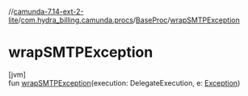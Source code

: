 //[camunda-7.14-ext-2-lite](../../../index.md)/[com.hydra_billing.camunda.procs](../index.md)/[BaseProc](index.md)/[wrapSMTPException](wrap-s-m-t-p-exception.md)

# wrapSMTPException

[jvm]\
fun [wrapSMTPException](wrap-s-m-t-p-exception.md)(execution: DelegateExecution, e: [Exception](https://kotlinlang.org/api/latest/jvm/stdlib/kotlin/-exception/index.html))
